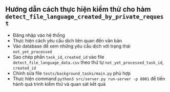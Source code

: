 ## Hướng dẫn cách thực hiện kiểm thử cho hàm `detect_file_language_created_by_private_request`

- Đăng nhập vào hệ thống
- Thực hiện cách yêu cầu dịch liên quan đến văn bản
- Vào database để xem những yêu cầu dịch với trạng thái `not_yet_processed`
- Sao chép phần `task_id`, `created_id` vào file `detect_file_language_data.csv` theo thứ tự `not_yet_processed_task_id`, `created_id`
- Chỉnh sửa file `tests/background_tasks/main.py` phù hợp 
- Thực hiện command `python3 src/server.py run-server -p 8001` để tiến hành quá trình kiểm thử  và quan sát kết quả